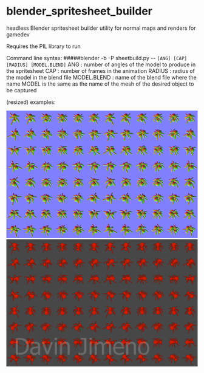 # blender_spritesheet_builder
headless Blender spritesheet builder utility for normal maps and renders for gamedev

Requires the PIL library to run

Command line syntax:
#####blender -b -P sheetbuild.py -- `[ANG] [CAP] [RADIUS] [MODEL.BLEND]`
ANG : number of angles of the model to produce in the spritesheet
CAP : number of frames in the animation
RADIUS : radius of the model in the blend file
MODEL.BLEND : name of the blend file where the name MODEL is the same as the name of the mesh of the desired object to be captured

(resized) examples:

![](images/normal_spritesheet_Spider_resize.png)
![](images/render_spritesheet_Spider_resize.png)
